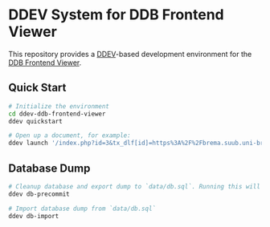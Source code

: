 # DDEV System for DDB Frontend Viewer

This repository provides a [DDEV](https://ddev.readthedocs.io/)-based development environment for the [DDB Frontend Viewer](https://github.com/Deutsche-Digitale-Bibliothek/ddb-frontend-viewer).

## Quick Start

```bash
# Initialize the environment
cd ddev-ddb-frontend-viewer
ddev quickstart

# Open up a document, for example:
ddev launch '/index.php?id=3&tx_dlf[id]=https%3A%2F%2Fbrema.suub.uni-bremen.de%2Fbremzeit%2Foai%2F%3Fverb%3DGetRecord%26metadataPrefix%3Dmets%26identifier%3D2253168'
```

## Database Dump

```bash
# Cleanup database and export dump to `data/db.sql`. Running this will log you out.
ddev db-precommit

# Import database dump from `data/db.sql`
ddev db-import
```
